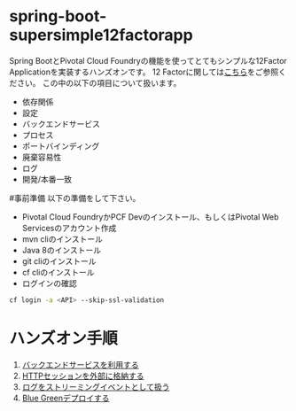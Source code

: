 # spring-boot-supersimple12factorapp
Spring BootとPivotal Cloud Foundryの機能を使ってとてもシンプルな12Factor Applicationを実装するハンズオンです。
12 Factorに関しては[こちら](https://12factor.net/ja/)をご参照ください。
この中の以下の項目について扱います。
* 依存関係
* 設定
* バックエンドサービス
* プロセス
* ポートバインディング
* 廃棄容易性
* ログ
* 開発/本番一致

#事前準備
以下の準備をして下さい。
* Pivotal Cloud FoundryかPCF Devのインストール、もしくはPivotal Web Servicesのアカウント作成
* mvn cliのインストール
* Java 8のインストール
* git cliのインストール
* cf cliのインストール
* ログインの確認

```bash
cf login -a <API> --skip-ssl-validation
```

# ハンズオン手順
1. [バックエンドサービスを利用する](https://github.com/tkaburagi1214/spring-boot-supersimple12factorapp/blob/master/backendservice.md)
2. [HTTPセッションを外部に格納する](https://github.com/tkaburagi1214/spring-boot-supersimple12factorapp/blob/master/stateless.md)
3. [ログをストリーミングイベントとして扱う](https://github.com/tkaburagi1214/spring-boot-supersimple12factorapp/blob/master/logstreaming.md)
4. [Blue Greenデプロイする](https://github.com/tkaburagi1214/spring-boot-supersimple12factorapp/blob/master/bgdeploy.md)
